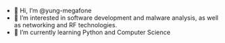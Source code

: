 - 👋 Hi, I’m @yung-megafone
- 👀 I’m interested in software development and malware analysis, as well as networking and RF technologies.
- 🌱 I’m currently learning Python and Computer Science

<!---
yung-megafone/yung-megafone is a ✨ special ✨ repository because its `README.md` (this file) appears on your GitHub profile.
You can click the Preview link to take a look at your changes.
--->
